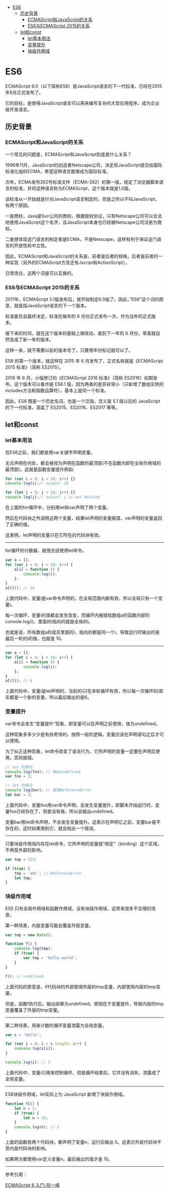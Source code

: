 <!-- TOC -->

- [ES6](#es6)
    - [历史背景](#历史背景)
        - [ECMAScript和JavaScript的关系](#ecmascript和javascript的关系)
        - [ES6与ECMAScript 2015的关系](#es6与ecmascript-2015的关系)
    - [let和const](#let和const)
        - [let基本用法](#let基本用法)
        - [变量提升](#变量提升)
        - [块级作用域](#块级作用域)

<!-- /TOC -->

<a id="markdown-es6" name="es6"></a>
# ES6

ECMAScript 6.0（以下简称ES6）是JavaScript语言的下一代标准，已经在2015年6月正式发布了。

它的目标，是使得JavaScript语言可以用来编写复杂的大型应用程序，成为企业级开发语言。

<a id="markdown-历史背景" name="历史背景"></a>
## 历史背景

<a id="markdown-ecmascript和javascript的关系" name="ecmascript和javascript的关系"></a>
### ECMAScript和JavaScript的关系
一个常见的问题是，ECMAScript和JavaScript到底是什么关系？

1996年11月，JavaScript的创造者Netscape公司，决定将JavaScript提交给国际标准化组织ECMA，希望这种语言能够成为国际标准。

次年，ECMA发布262号标准文件（ECMA-262）的第一版，规定了浏览器脚本语言的标准，并将这种语言称为ECMAScript，这个版本就是1.0版。

该标准从一开始就是针对JavaScript语言制定的，但是之所以不叫JavaScript，有两个原因。

一是商标，Java是Sun公司的商标，根据授权协议，只有Netscape公司可以合法地使用JavaScript这个名字，且JavaScript本身也已经被Netscape公司注册为商标。

二是想体现这门语言的制定者是ECMA，不是Netscape，这样有利于保证这门语言的开放性和中立性。

因此，ECMAScript和JavaScript的关系是，前者是后者的规格，后者是前者的一种实现（另外的ECMAScript方言还有Jscript和ActionScript）。

日常场合，这两个词是可以互换的。

<a id="markdown-es6与ecmascript-2015的关系" name="es6与ecmascript-2015的关系"></a>
### ES6与ECMAScript 2015的关系

2011年，ECMAScript 5.1版发布后，就开始制定6.0版了。因此，”ES6”这个词的原意，就是指JavaScript语言的下一个版本。

标准委员会最终决定，标准在每年的 6 月份正式发布一次，作为当年的正式版本。

接下来的时间，就在这个版本的基础上做改动，直到下一年的 6 月份，草案就自然变成了新一年的版本。

这样一来，就不需要以前的版本号了，只要用年份标记就可以了。

ES6 的第一个版本，就这样在 2015 年 6 月发布了，正式名称就是《ECMAScript 2015 标准》（简称 ES2015）。

2016 年 6 月，小幅修订的《ECMAScript 2016 标准》（简称 ES2016）如期发布，这个版本可以看作是 ES6.1 版，因为两者的差异非常小（只新增了数组实例的includes方法和指数运算符），基本上是同一个标准。

因此，ES6 既是一个历史名词，也是一个泛指，含义是 5.1 版以后的 JavaScript 的下一代标准，涵盖了 ES2015、ES2016、ES2017 等等。

<a id="markdown-let和const" name="let和const"></a>
## let和const

<a id="markdown-let基本用法" name="let基本用法"></a>
### let基本用法
在ES6之前，我们都是用var关键字声明变量。

无论声明在何处，都会被视为声明在函数的最顶部(不在函数内即在全局作用域的最顶部)。这就是函数变量提升例如:

```js
for (var i = 0; i < 10; i++) {}
console.log(i);// output: 10

for (let j = 0; j < 10; j++) {}
console.log(j);// output: j is not defined
```

在上面的for循环中，分别用let和var声明了两个变量。

然后在代码块之外调用这两个变量，结果let声明的变量报错，var声明的变量返回了正确的值。

这表明，let声明的变量只在它所在的代码块有效。

---

for循环的计数器，就很合适使用let命令。

```js
var a = [];
for (var i = 0; i < 10; i++) {
    a[i] = function () {
        console.log(i);
    };
}
a[6](); // 10
```
上面代码中，变量i是var命令声明的，在全局范围内都有效，所以全局只有一个变量i。

每一次循环，变量i的值都会发生改变，而循环内被赋给数组a的函数内部的console.log(i)，里面的i指向的就是全局的i。

也就是说，所有数组a的成员里面的i，指向的都是同一个i，导致运行时输出的是最后一轮的i的值，也就是 10。

---

```js
var a = [];
for (let i = 0; i < 10; i++) {
    a[i] = function () {
        console.log(i);
    };
}
a[6](); // 6
```

上面代码中，变量i是let声明的，当前的i只在本轮循环有效，所以每一次循环的i其实都是一个新的变量，所以最后输出的是6。

<a id="markdown-变量提升" name="变量提升"></a>
### 变量提升
var命令会发生“变量提升”现象，即变量可以在声明之前使用，值为undefined。

这种现象多多少少是有些奇怪的，按照一般的逻辑，变量应该在声明语句之后才可以使用。

为了纠正这种现象，let命令改变了语法行为，它所声明的变量一定要在声明后使用，否则报错。

```js
// var 的情况
console.log(foo); // 输出undefined
var foo = 2;

// let 的情况
console.log(bar); // 报错ReferenceError
let bar = 2;
```

上面代码中，变量foo用var命令声明，会发生变量提升，即脚本开始运行时，变量foo已经存在了，但是没有值，所以会输出undefined。

变量bar用let命令声明，不会发生变量提升。这表示在声明它之前，变量bar是不存在的，这时如果用到它，就会抛出一个错误。

---

只要块级作用域内存在let命令，它所声明的变量就“绑定”（binding）这个区域，不再受外部的影响。

```js
var tmp = 123;

if (true) {
    tmp = 'abc'; // ReferenceError
    let tmp;
}
```

<a id="markdown-块级作用域" name="块级作用域"></a>
### 块级作用域
ES5 只有全局作用域和函数作用域，没有块级作用域，这带来很多不合理的场景。

第一种场景，内层变量可能会覆盖外层变量。

```js
var tmp = new Date();

function f() {
    console.log(tmp);
    if (true) {
        var tmp = 'hello world';
    }
}

f(); // undefined
```

上面代码的原意是，if代码块的外部使用外层的tmp变量，内部使用内层的tmp变量。

但是，函数f执行后，输出结果为undefined，原因在于变量提升，导致内层的tmp变量覆盖了外层的tmp变量。

---

第二种场景，用来计数的循环变量泄露为全局变量。

```js
var s = 'hello';

for (var i = 0; i < s.length; i++) {
    console.log(s[i]);
}

console.log(i); // 5
```

上面代码中，变量i只用来控制循环，但是循环结束后，它并没有消失，泄露成了全局变量。

---

ES6块级作用域，let实际上为 JavaScript 新增了块级作用域。

```js
function f1() {
    let n = 5;
    if (true) {
        let n = 10;
    }
    console.log(n); // 5
}
```
上面的函数有两个代码块，都声明了变量n，运行后输出 5。这表示外层代码块不受内层代码块的影响。

如果两次都使用var定义变量n，最后输出的值才是 10。















---

参考引用：

[ECMAScript 6 入门-阮一峰](http://es6.ruanyifeng.com/#docs/intro)